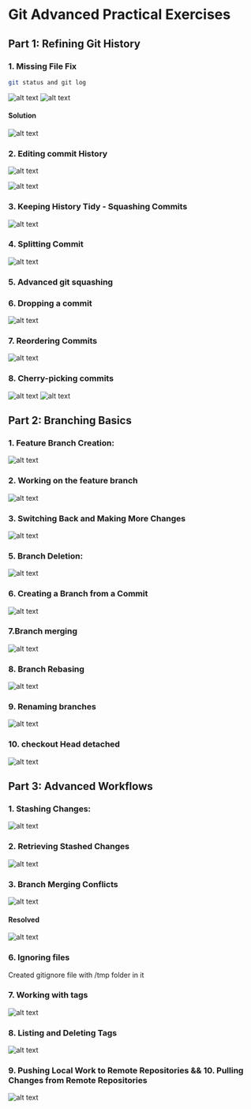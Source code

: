 # Git Advanced Practical Exercises

## Part 1: Refining Git History

### 1. Missing File Fix

```bash
git status and git log
```

![alt text](./commands/status.png)
![alt text](./commands/log.png)

#### Solution

![alt text](./commands/stageCommit.png)

### 2. Editing commit History

![alt text](./commands/rebase.png)

![alt text](./commands/renamingCommit.png)

### 3. Keeping History Tidy - Squashing Commits

![alt text](./commands/squash.png)

### 4. Splitting Commit

![alt text](./commands/splitting.png)

### 5. Advanced git squashing

### 6. Dropping a commit

![alt text](./commands/unwantedCommit.png)

### 7. Reordering Commits

![alt text](./commands/reordering.png)

### 8. Cherry-picking commits

![alt text](./commands/cherry1.png)
![alt text](./commands/cherry2.png)

## Part 2: Branching Basics

### 1. Feature Branch Creation:

![alt text](./commands/branchCreation.png)

### 2. Working on the feature branch

![alt text](./commands/feature.png)

### 3. Switching Back and Making More Changes

![alt text](./commands/back.png)

### 5. Branch Deletion:

![alt text](./commands/merge.png)

### 6. Creating a Branch from a Commit

![alt text](./commands/branchFromCommit.png)

### 7.Branch merging

![alt text](./commands/mergeBranch.png)

### 8. Branch Rebasing

![alt text](./commands/rebasingMain.png)

### 9. Renaming branches

![alt text](./commands/branchRenaming.png)

### 10. checkout Head detached

![alt text](./commands/checkoutHead.png)

## Part 3: Advanced Workflows

### 1. Stashing Changes:

![alt text](./commands/stashing.png)

### 2. Retrieving Stashed Changes

![alt text](./commands/stashPop.png)

### 3. Branch Merging Conflicts

![alt text](./commands/conflict.png)

#### Resolved

![alt text](./commands/resolved.png)

### 6. Ignoring files

Created gitignore file with /tmp folder in it

### 7. Working with tags

![alt text](./commands/tags.png)

### 8. Listing and Deleting Tags

![alt text](./commands/listDelete.png)

### 9. Pushing Local Work to Remote Repositories && 10. Pulling Changes from Remote Repositories

![alt text](./commands/lastlast.png)

